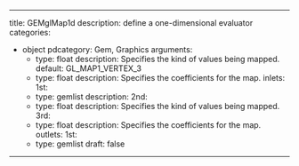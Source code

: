 
---
title: GEMglMap1d
description: define a one-dimensional evaluator
categories:
  - object
pdcategory: Gem, Graphics
arguments:
    - type: float
      description: Specifies the kind of values being mapped.
      default: GL_MAP1_VERTEX_3
    - type: float
      description: Specifies the coefficients for the map.
inlets:
  1st:
    - type: gemlist
      description:
  2nd:
    - type: float
      description: Specifies the kind of values being mapped.
  3rd:
    - type: float
      description: Specifies the coefficients for the map.
outlets:
  1st:
    - type: gemlist
draft: false
---

